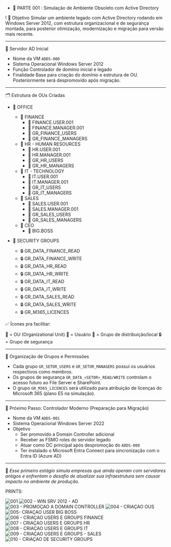 + 📍 PARTE 001 : Simulação de Ambiente Obsoleto com Active Directory

! 🎯 Objetivo
Simular um ambiente legado com Active Directory rodando em Windows Server 2012, com estrutura organizacional e de segurança montada, para posterior otimização, modernização e migração para versão mais recente.

---

 🧱 Servidor AD Inicial

- Nome da VM `ADDS-000`
- Sistema Operacional Windows Server 2012
- Função Controlador de domínio inicial e legado
- Finalidade Base para criação do domínio e estrutura de OU. Posteriormente será despromovido após migração.

---

🗂️ Estrutura de OUs Criadas

- 📁 OFFICE
  - 📁 FINANCE
    - 👤 FINANCE.USER.001
    - 👤 FINANCE.MANAGER.001
    - 👥 GR_FINANCE_USERS
    - 👥 GR_FINANCE_MANAGERS
  - 📁 HR - HUMAN RESOURCES
    - 👤 HR.USER.001
    - 👤 HR.MANAGER.001
    - 👥 GR_HR_USERS
    - 👥 GR_HR_MANAGERS
  - 📁 IT - TECHNOLOGY
    - 👤 IT.USER.001
    - 👤 IT.MANAGER.001
    - 👥 GR_IT_USERS
    - 👥 GR_IT_MANAGERS
  - 📁 SALES
    - 👤 SALES.USER.001
    - 👤 SALES.MANAGER.001
    - 👥 GR_SALES_USERS
    - 👥 GR_SALES_MANAGERS
  - 📁 CEO
    - 👤 BIG.BOSS

- 📁 SECURITY GROUPS
  - 🔒 GR_DATA_FINANCE_READ
  - 🔒 GR_DATA_FINANCE_WRITE
  - 🔒 GR_DATA_HR_READ
  - 🔒 GR_DATA_HR_WRITE
  - 🔒 GR_DATA_IT_READ
  - 🔒 GR_DATA_IT_WRITE
  - 🔒 GR_DATA_SALES_READ
  - 🔒 GR_DATA_SALES_WRITE
  - 🔒 GR_M365_LICENCES

✅ Ícones pra facilitar:

📁 = OU (Organizational Unit)
👤 = Usuário
👥 = Grupo de distribuição/local
🔒 = Grupo de segurança

---

 👥 Organização de Grupos e Permissões

- Cada grupo `GR_SETOR_USERS` e `GR_SETOR_MANAGERS` possui os usuários respectivos como membros.
- Os grupos de segurança `GR_DATA_<SETOR>_READ/WRITE` controlam o acesso futuro ao File Server e SharePoint.
- O grupo `GR_M365_LICENCES` será utilizado para atribuição de licenças do Microsoft 365 (plano E5 na simulação).

---

 🧬 Próximo Passo: Controlador Moderno (Preparação para Migração)

- Nome da VM `ADDS-001`
- Sistema Operacional Windows Server 2022
- Objetivo 
  - Ser promovido a Domain Controller adicional
  - Receber as FSMO roles do servidor legado
  - Atuar como DC principal após despromoção do `ADDS-000`
  - Ter instalado o Microsoft Entra Connect para sincronização com o Entra ID (Azure AD)

---

📌 *Esse primeiro estágio simula empresas que ainda operam com servidores antigos e enfrentam o desafio de atualizar sua infraestrutura sem causar impacto no ambiente de produção.*

PRINTS:

![001](https://github.com/user-attachments/assets/315f847d-7bb1-4262-93d9-ad64acfd0508)
![002 - WIN SRV 2012 - AD](https://github.com/user-attachments/assets/612a0aa7-bf7b-4648-b456-4206b5bc8181)
![003 - PROMOÇAO A DOMAIN CONTROLLER](https://github.com/user-attachments/assets/247ccfe6-8a83-4618-9e0f-242c7e82e62d)
![004 - CRIAÇAO OUS](https://github.com/user-attachments/assets/cb493e74-f06b-492d-afee-5162e085411f)
![005- CRIAÇAO USER BIG BOSS](https://github.com/user-attachments/assets/1108d7a0-c224-4f88-aa86-511c10ee481a)
![006 - CRIAÇAO USERS E GROUPS FINANCE](https://github.com/user-attachments/assets/19ebcad6-8f6d-4f06-9d7d-1277d65b289e)
![007 - CRIAÇAO USERS E GROUPS HR](https://github.com/user-attachments/assets/3c2a80ab-5c59-4795-b4e4-23e9e483e0ed)
![008 - CRIAÇAO USERS E GROUPS IT](https://github.com/user-attachments/assets/9746b4e1-4bf3-4fa6-b069-ca090f603517)
![009 - CRIAÇAO USERS E GROUPS - SALES](https://github.com/user-attachments/assets/2cab9476-436d-4c92-8934-d530b49cd6ca)
![010 - CRIAÇAO DE SECURITY GROUPS](https://github.com/user-attachments/assets/9e4fe940-ef66-4b7f-a4d6-bec214566c84)
